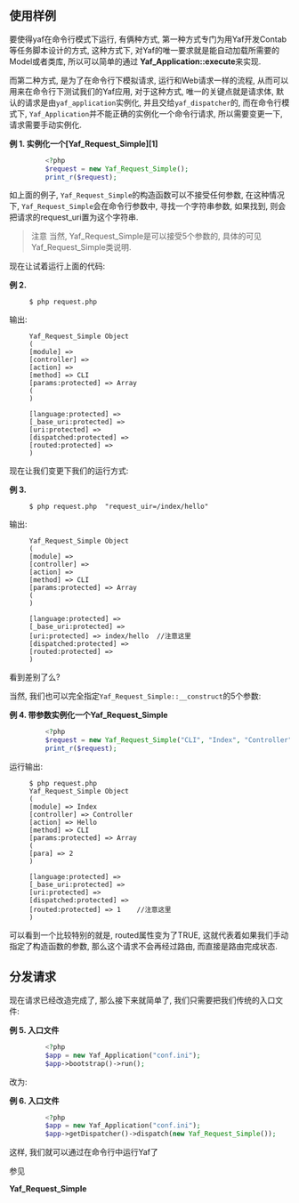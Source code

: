 ## 使用样例

要使得yaf在命令行模式下运行, 有俩种方式, 第一种方式专门为用Yaf开发Contab等任务脚本设计的方式, 这种方式下, 对Yaf的唯一要求就是能自动加载所需要的Model或者类库, 所以可以简单的通过 **Yaf_Application::execute**来实现. 

而第二种方式, 是为了在命令行下模拟请求, 运行和Web请求一样的流程, 从而可以用来在命令行下测试我们的Yaf应用, 对于这种方式, 唯一的关键点就是请求体, 默认的请求是由`yaf_application`实例化, 并且交给`yaf_dispatcher`的, 而在命令行模式下, `Yaf_Application`并不能正确的实例化一个命令行请求, 所以需要变更一下, 请求需要手动实例化.

**例 1. 实例化一个[Yaf_Request_Simple][1]**

```php
         <?php
         $request = new Yaf_Request_Simple();
         print_r($request);
```

  
如上面的例子, `Yaf_Request_Simple`的构造函数可以不接受任何参数, 在这种情况下, `Yaf_Request_Simple`会在命令行参数中, 寻找一个字符串参数, 如果找到, 则会把请求的request_uri置为这个字符串.


> 注意 当然, Yaf_Request_Simple是可以接受5个参数的, 具体的可见Yaf_Request_Simple类说明. 

现在让试着运行上面的代码:

**例 2.**

         $ php request.php 

输出: 

         Yaf_Request_Simple Object
         (
         [module] => 
         [controller] => 
         [action] => 
         [method] => CLI
         [params:protected] => Array
         (
         )
    
         [language:protected] => 
         [_base_uri:protected] => 
         [uri:protected] => 
         [dispatched:protected] => 
         [routed:protected] => 
         )

现在让我们变更下我们的运行方式:

**例 3.**

         $ php request.php  "request_uir=/index/hello"

输出: 

         Yaf_Request_Simple Object
         (
         [module] => 
         [controller] => 
         [action] => 
         [method] => CLI
         [params:protected] => Array
         (
         )
    
         [language:protected] => 
         [_base_uri:protected] => 
         [uri:protected] => index/hello  //注意这里
         [dispatched:protected] => 
         [routed:protected] => 
         )

看到差别了么?

当然, 我们也可以完全指定`Yaf_Request_Simple::__construct`的5个参数:

**例 4. 带参数实例化一个Yaf_Request_Simple**

```php
         <?php
         $request = new Yaf_Request_Simple("CLI", "Index", "Controller", "Hello", array("para" => 2));
         print_r($request);
```

运行输出: 

         $ php request.php 
         Yaf_Request_Simple Object
         (
         [module] => Index
         [controller] => Controller
         [action] => Hello
         [method] => CLI
         [params:protected] => Array
         (
         [para] => 2
         )
    
         [language:protected] => 
         [_base_uri:protected] => 
         [uri:protected] => 
         [dispatched:protected] => 
         [routed:protected] => 1    //注意这里
         )

  
可以看到一个比较特别的就是, routed属性变为了TRUE, 这就代表着如果我们手动指定了构造函数的参数, 那么这个请求不会再经过路由, 而直接是路由完成状态.

## 分发请求

现在请求已经改造完成了, 那么接下来就简单了, 我们只需要把我们传统的入口文件:

**例 5. 入口文件**

```php
         <?php
         $app = new Yaf_Application("conf.ini");
         $app->bootstrap()->run();
```

  
改为:

**例 6. 入口文件**

```php
         <?php
         $app = new Yaf_Application("conf.ini");
         $app->getDispatcher()->dispatch(new Yaf_Request_Simple());
```

  
这样, 我们就可以通过在命令行中运行Yaf了

参见 

**Yaf_Request_Simple**

